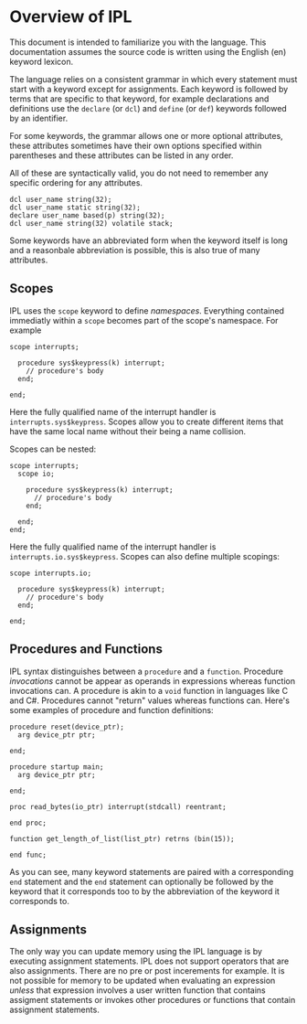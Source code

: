 # Overview of IPL

This document is intended to familiarize you with the language. This documentation assumes the source code is written using the English (en) keyword lexicon.

The language relies on a consistent grammar in which every statement must start with a keyword except for assignments. Each keyword is followed by terms that are specific to that keyword, for example declarations and definitions use the `declare` (or `dcl`) and `define` (or `def`) keywords followed by an identifier.

For some keywords, the grammar allows one or more optional attributes, these attributes sometimes have their own options specified within parentheses and these attributes can be listed in any order.

All of these are syntactically valid, you do not need to remember any specific ordering for any attributes.

```
dcl user_name string(32);
dcl user_name static string(32);
declare user_name based(p) string(32);
dcl user_name string(32) volatile stack;
```
Some keywords have an abbreviated form when the keyword itself is long and a reasonbale abbreviation is possible, this is also true of many attributes.

## Scopes

IPL uses the `scope` keyword to define *namespaces*. Everything contained immediatly within a `scope` becomes part of the scope's namespace. For example

```
scope interrupts;

  procedure sys$keypress(k) interrupt;
    // procedure's body
  end;

end;
```
Here the fully qualified name of the interrupt handler is `interrupts.sys$keypress`. Scopes allow you to create different items that have the same local name without their being a name collision.

Scopes can be nested:

```
scope interrupts;
  scope io;
  
    procedure sys$keypress(k) interrupt;
      // procedure's body
    end;
    
  end;
end;
```

Here the fully qualified name of the interrupt handler is `interrupts.io.sys$keypress`. Scopes can also define multiple scopings:

```
scope interrupts.io;

  procedure sys$keypress(k) interrupt;
    // procedure's body
  end;

end;
```

## Procedures and Functions

IPL syntax distinguishes between a `procedure` and a `function`. Procedure *invocations* cannot be appear as operands in expressions whereas function invocations can. A procedure is 
akin to a `void` function in languages like C and C#. Procedures cannot "return" values whereas functions can. Here's some examples of procedure and function definitions:

```
procedure reset(device_ptr);
  arg device_ptr ptr;

end;
```
```
procedure startup main;
  arg device_ptr ptr;

end;
```
```
proc read_bytes(io_ptr) interrupt(stdcall) reentrant;

end proc;
```
```
function get_length_of_list(list_ptr) retrns (bin(15));

end func;
```

As you can see, many keyword statements are paired with a corresponding `end` statement and the `end` statement can optionally be followed by the keyword that it corresponds too to by the abbreviation of the keyword it corresponds to.

## Assignments
The only way you can update memory using the IPL language is by executing assignment statements. IPL does not support operators that are also assignments. There are no pre or post incerements for example. It is not possible for memory to be updated when evaluating an expression *unless* that expression involves a user written function that contains assigment statements or invokes other procedures or functions that contain assignment statements.


